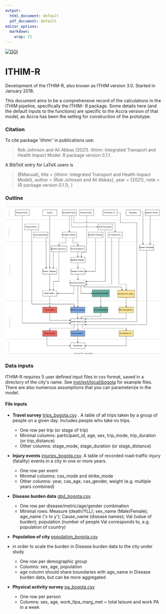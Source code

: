 ```yaml
---
output:
  html_document: default
  pdf_document: default
editor_options: 
  markdown: 
    wrap: 72
---
```


<!-- badges: start -->

[![DOI](https://zenodo.org/badge/117988409.svg)](https://zenodo.org/badge/latestdoi/117988409)

<!-- badges: end -->

# ITHIM-R

Development of the ITHIM-R, also known as ITHIM version 3.0. Started in
January 2018.

This document aims to be a comprehensive record of the calculations in
the ITHIM pipeline, specifically the ITHIM- R package. Some details here
(and the default inputs to the functions) are specific to the Accra
version of that model, as Accra has been the setting for construction of
the prototype.

### Citation

To cite package 'ithimr' in publications use:

> Rob Johnson and Ali Abbas (2021). ithimr: Integrated Transport and
> Health Impact Model. R package version 0.1.1.

A BibTeX entry for LaTeX users is

> \@Manual{, title = {ithimr: Integrated Transport and Health Impact
> Model}, author = {Rob Johnson and Ali Abbas}, year = {2021}, note = {R
> package version 0.1.1}, }

### Outline

![Model Layout](images/BigPicture_v3-7.svg)

### Data inputs

ITHIM-R requires 5 user defined input files in csv format, saved in a
directory of the city's name. See
[inst/ext/local/bogota](inst/extdata/local/bogota) for example files.
There are also numerous assumptions that you can parameterize in the
model.

#### File inputs

-   **Travel survey** [trips_bogota.csv](inst/extdata/local/bogota/trips_bogota.csv) 
. A table of all trips taken by a group of people on a given day. Includes 
    people who take no trips.
    
    -   One row per trip (or stage of trip)
    -   Minimal columns: participant_id, age, sex, trip_mode,
        trip_duration (or trip_distance)
    -   Other columns: stage_mode, stage_duration (or stage_distance)

-   **Injury events** [injuries_bogota.csv](inst/extdata/local/bogota/injuries_bogota.csv).
A table of recorded road-traffic injury (fatality) events in a city in one or 
more years.

    -   One row per event
    -   Minimal columns: cas_mode and strike_mode
    -   Other columns: year, cas_age, cas_gender, weight (e.g. multiple
        years combined)

-   **Disease burden data** [gbd_bogota.csv](inst/extdata/local/bogota/gbd_bogota.csv).

    -   One row per disease/metric/age/gender combination
    -   Minimal rows: Measure (death/YLL); sex_name (Male/Female);
        age_name ('x to y'); Cause_name (disease names); Val (value of
        burden); population (number of people Val corresponds to, e.g.
        population of country)

-   **Population of city** [population_bogota.csv](inst/extdata/local/bogota/population_bogota.csv) 
- in order to scale the burden in Disease burden data to the city under study

    -   One row per demographic group
    -   Columns: sex, age, population
    -   age column should share boundaries with age_name in Disease
        burden data, but can be more aggregated

-   **Physical activity survey** [pa_bogota.csv](inst/extdata/local/bogota/pa_bogota.csv) 

    -   One row per person
    -   Columns: sex, age, work_ltpa_marg_met = total leisure and work
        PA in a week
